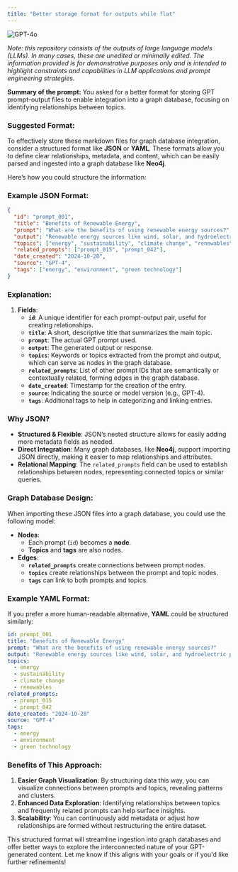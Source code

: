```yaml
---
title: "Better storage format for outputs while flat"
---
```

![GPT-4o](https://img.shields.io/badge/GPT--4o-3333FF?style=for-the-badge&logo=openai&logoColor=white)



*Note: this repository consists of the outputs of large language models (LLMs). In many cases, these are unedited or minimally edited. The information provided is for demonstrative purposes only and is intended to highlight constraints and capabilities in LLM applications and prompt engineering strategies.*


**Summary of the prompt:**
You asked for a better format for storing GPT prompt-output files to enable integration into a graph database, focusing on identifying relationships between topics.

### Suggested Format:
To effectively store these markdown files for graph database integration, consider a structured format like **JSON** or **YAML**. These formats allow you to define clear relationships, metadata, and content, which can be easily parsed and ingested into a graph database like **Neo4j**.

Here’s how you could structure the information:

### Example JSON Format:
```json
{
  "id": "prompt_001",
  "title": "Benefits of Renewable Energy",
  "prompt": "What are the benefits of using renewable energy sources?",
  "output": "Renewable energy sources like wind, solar, and hydroelectric power are sustainable, reduce carbon emissions, and help mitigate climate change...",
  "topics": ["energy", "sustainability", "climate change", "renewables"],
  "related_prompts": ["prompt_015", "prompt_042"],
  "date_created": "2024-10-28",
  "source": "GPT-4",
  "tags": ["energy", "environment", "green technology"]
}
```

### Explanation:
1. **Fields**:
   - **`id`**: A unique identifier for each prompt-output pair, useful for creating relationships.
   - **`title`**: A short, descriptive title that summarizes the main topic.
   - **`prompt`**: The actual GPT prompt used.
   - **`output`**: The generated output or response.
   - **`topics`**: Keywords or topics extracted from the prompt and output, which can serve as nodes in the graph database.
   - **`related_prompts`**: List of other prompt IDs that are semantically or contextually related, forming edges in the graph database.
   - **`date_created`**: Timestamp for the creation of the entry.
   - **`source`**: Indicating the source or model version (e.g., GPT-4).
   - **`tags`**: Additional tags to help in categorizing and linking entries.

### Why JSON?
- **Structured & Flexible**: JSON’s nested structure allows for easily adding more metadata fields as needed.
- **Direct Integration**: Many graph databases, like **Neo4j**, support importing JSON directly, making it easier to map relationships and attributes.
- **Relational Mapping**: The `related_prompts` field can be used to establish relationships between nodes, representing connected topics or similar queries.

### Graph Database Design:
When importing these JSON files into a graph database, you could use the following model:
- **Nodes**: 
  - Each prompt (`id`) becomes a **node**.
  - **Topics** and **tags** are also nodes.
- **Edges**:
  - **`related_prompts`** create connections between prompt nodes.
  - **`topics`** create relationships between the prompt and topic nodes.
  - **`tags`** can link to both prompts and topics.

### Example YAML Format:
If you prefer a more human-readable alternative, **YAML** could be structured similarly:
```yaml
id: prompt_001
title: "Benefits of Renewable Energy"
prompt: "What are the benefits of using renewable energy sources?"
output: "Renewable energy sources like wind, solar, and hydroelectric power..."
topics:
  - energy
  - sustainability
  - climate change
  - renewables
related_prompts:
  - prompt_015
  - prompt_042
date_created: "2024-10-28"
source: "GPT-4"
tags:
  - energy
  - environment
  - green technology
```

### Benefits of This Approach:
1. **Easier Graph Visualization**: By structuring data this way, you can visualize connections between prompts and topics, revealing patterns and clusters.
2. **Enhanced Data Exploration**: Identifying relationships between topics and frequently related prompts can help surface insights.
3. **Scalability**: You can continuously add metadata or adjust how relationships are formed without restructuring the entire dataset.

This structured format will streamline ingestion into graph databases and offer better ways to explore the interconnected nature of your GPT-generated content. Let me know if this aligns with your goals or if you'd like further refinements!